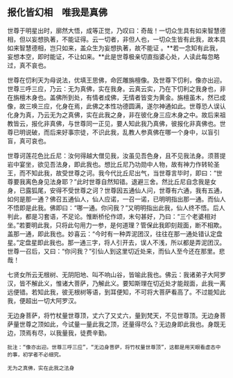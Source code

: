 ##  报化皆幻相　唯我是真佛

世尊于明星出时，廓然大悟，成等正觉，乃叹曰：奇哉！一切众生具有如来智慧德相，但以妄想执著，不能证得。云一切者，非但人也，一切众生皆有此我，故本具如来智慧德相，岂只如来，盖众生为妄想执著，故不能证 。**若一念知有此我，妄想本空，即时能证，不让如来。**此是世尊极亲切直指婆心处，人读此每忽略过，真不哀也。

世尊在忉利天为母说法，优填王思佛，命匠雕旃檀像。及世尊下忉利，像亦出迎。世尊三呼三应，乃云：无为真佛，实在我身。云真云实，乃在下忉利之我身也，非在旃檀木身也。盖佛所到处，有情者成佛，无情者皆变为黄金。旃檀虽木，然已成像，故三唤三应，化身在焉，此佛之本性功德圆满，遂尔神通如此。世尊恐人误认化身为真，乃云无为之真佛，实在此我之身，非在彼化身三应木身之中。故后来祖教皆云，报化非真佛，与世尊同一正见，要人知此我乃真佛，彼报化非真佛也。世尊已明说破，而后来好事宗徒，不识此我，乱教人参真佛在哪一个身中，以盲引盲，真可哀也。

世尊诃莲花色比丘尼：汝何得越大僧见我，汝虽见吾色身，且不见我法身。须菩提岩中宴坐，欲见吾法身，即此我也。想比丘尼乃功勋中人物，故有神力作转轮圣王，而不知此我，故受世尊之诃。我今代比丘尼出气，当世尊言毕时，即曰：“世尊要我离色身见法身耶？”此时世尊自然知错。退避三舍。然比丘尼自念我是女身，已露狐尾，安得不受世尊之诃？世尊因五通仙人问，世尊有六通，我有五通，如何是那一通？佛召五通仙人，仙人应诺，一召一诺，已明明指出那一通。而仙人不悟即是此我。佛即曰：“哪一通。你问我？”又明明指出此我，仙人终不悟。后人判此，都是习套语，不足论。惟断桥伦作颂，末句甚好，乃曰：“三个老婆相对坐。”若要明此我，只将此句用力一参，是何道理？管保此我即刻觌面，断不相欺。盖那一通，即此我也。妙喜云：“今时有一种弄泥团汉，往往在那一通处错认定盘星。”定盘星即此我也。那一通三字，将人引开去，误人不浅，所以都是弄泥团汉。世尊一召后，又曰：“你问我？”引仙人到这里切近处来，而仙人至今还在那里。悲哉！

七贤女所云无根树、无阴阳地、叫不响山谷，皆喻此我也。佛云：我诸弟子大阿罗汉，皆不解此义，惟诸大菩萨，乃解此义。要知斯理在切近处才能觌面，此我一离远便错。若知此我，彼无根树等语，到耳便知，不可将大菩萨看高了。不过能知此我，便超出一切大阿罗汉。

无边身菩萨，将竹杖量世尊顶，丈六了又丈六，量到梵天，不见世尊顶。无边身菩萨量世尊之顶如此，今试量一量此我之顶，还量得尽么？无边身即此我也。身既无边，顶焉有尽，以我量我，徒费辛勤。

```xu
批注：“像亦出迎。世尊三呼三应”，“无边身菩萨，将竹杖量世尊顶”，这都是用天眼看虚态中的事，初学者不必细究。
```

```yang
无为之真佛，实在此我之法身
```
